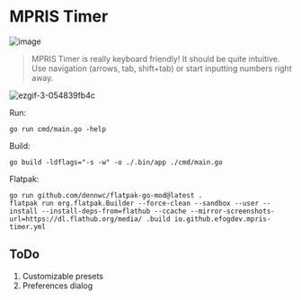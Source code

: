 # MPRIS Timer

![image](https://github.com/user-attachments/assets/80c40dee-1a2f-4729-8f9b-89e5eeb934b9)

>MPRIS Timer is really keyboard friendly! It should be quite intuitive. \
>Use navigation (arrows, tab, shift+tab) or start inputting numbers right away.

![ezgif-3-054839fb4c](https://github.com/user-attachments/assets/7994f964-b18e-4254-a141-9b5c149b1483)

Run:

```shell
go run cmd/main.go -help
```

Build:
```shell
go build -ldflags="-s -w" -o ./.bin/app ./cmd/main.go
```

Flatpak:
```shell
go run github.com/dennwc/flatpak-go-mod@latest .
flatpak run org.flatpak.Builder --force-clean --sandbox --user --install --install-deps-from=flathub --ccache --mirror-screenshots-url=https://dl.flathub.org/media/ .build io.github.efogdev.mpris-timer.yml
```

## ToDo

1) Customizable presets
2) Preferences dialog
